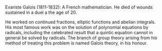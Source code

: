 Evariste Galois (1811-1832): A French mathematician. He died of wounds
sustained in a duel a the age of 20.

He worked on continued fractions, elliptic functions and abelian
integrals. His most famous work was on the solution of polynomial
equations by radicals, including the celebrated result that a quintic
equation cannot in general be solved by radicals. The branch of group
theory arising from his method of treating this problem is named Galois
theory, in his honour.
